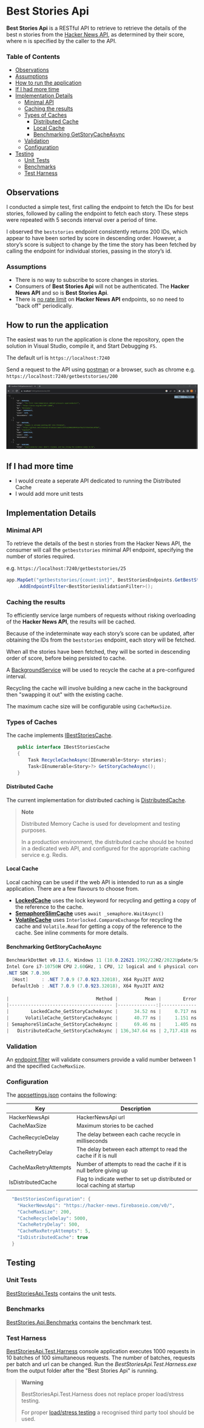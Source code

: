 # Best Stories Api

**Best Stories Api** is a RESTful API to retrieve to retrieve the details of the best n stories from the [Hacker News API](https://github.com/HackerNews/API), as determined by their score, where n is
specified by the caller to the API. 

### Table of Contents
* [Observations](#observations)
* [Assumptions](#assumptions)
* [How to run the application](#how-to-run-the-application)
* [If I had more time](#if-i-had-more-time)
* [Implementation Details](#implementation-details)
	* [Minimal API](#minimal-api)
	* [Caching the results](#caching-the-results)
	* [Types of Caches](#types-of-caches)
		* [Distributed Cache](#distributed-cache)
		* [Local Cache](#local-cache)
		* [Benchmarking GetStoryCacheAsync](#benchmarking-getstorycacheasync)
	* [Validation](#validation)
	* [Configuration](#configuration)
* [Testing](#testing)
	* [Unit Tests](#unit-tests)
	* [Benchmarks](#benchmarks)
	* [Test Harness](#test-harness)
	
## Observations
I conducted a simple test, first calling the endpoint to fetch the IDs for best stories, followed by calling the endpoint to fetch each story. These steps were repeated with 5 seconds interval over a period of time.

I observed the `beststories` endpoint consistently returns 200 IDs, which appear to have been sorted by score in descending order. However, a story’s score is subject to change by the time the story has been fetched by calling the endpoint for individual stories, passing in the story’s id.

### Assumptions
- There is no way to subscribe to score changes in stories.
- Consumers of **Best Stories Api** will not be authenticated. The **Hacker News API** and so is **Best Stories Api**.
- There is [no rate limit](https://github.com/HackerNews/API#uri-and-versioning) on **Hacker News API** endpoints, so no need to "back off" periodically.

## How to run the application
The easiest was to run the application is clone the repository, open the solution in Visual Studio, compile it, and Start Debugging `F5`.

The default url is `https://localhost:7240`

Send a request to the API using [postman](https://github.com/grantcolley/best-stories-api/blob/main/readme-images/chrome_screenshot.png) or a browser, such as chrome e.g. `https://localhost:7240/getbeststories/200`

![Alt text](/readme-images/chrome_screenshot.png?raw=true "Sending a request in Chrome")

## If I had more time
- I would create a seperate API dedicated to running the Distributed Cache
- I would add more unit tests

## Implementation Details
### Minimal API
To retrieve the details of the best n stories from the Hacker News API, the consumer will call the `getbeststories` minimal API endpoint, specifying the number of stories required.

e.g. `https://localhost:7240/getbeststories/25`

```C#
app.MapGet("getbeststories/{count:int}", BestStoriesEndpoints.GetBestStories)
    .AddEndpointFilter<BestStoriesValidationFilter>();
```

### Caching the results
To efficiently service large numbers of requests without risking overloading of the **Hacker News API**, the results will be cached. 

Because of the indeterminate way each story’s score can be updated, after obtaining the IDs from the `beststories` endpoint, each story will be fetched.

When all the stories have been fetched, they will be sorted in descending order of score, before being persisted to cache.

A [BackgroundService](https://github.com/grantcolley/best-stories-api/blob/main/src/BestStories.Api/Services/BestStoriesBackgroundService.cs) will be used to recycle the cache at a pre-configured interval.

Recycling the cache will involve building a new cache in the background then "swapping it out" with the existing cache.

The maximum cache size will be configurable using `CacheMaxSize`.

### Types of Caches
The cache implements [IBestStoriesCache](https://github.com/grantcolley/best-stories-api/blob/main/src/BestStories.Api.Core/Interfaces/IBestStoriesCache.cs).
```C#
    public interface IBestStoriesCache
    {
        Task RecycleCacheAsync(IEnumerable<Story> stories);
        Task<IEnumerable<Story>?> GetStoryCacheAsync();
    }
```

#### Distributed Cache
The current implementation for distributed caching is [DistributedCache](https://github.com/grantcolley/best-stories-api/blob/main/src/BestStories.Api/Cache/DistributedCache.cs). 

>  **Note**
>
> Distributed Memory Cache is used for development and testing purposes.
> 
> In a production environment, the distributed cache should be hosted in a dedicated web API, and configured for the appropriate caching service e.g. Redis.

#### Local Cache
Local caching can be used if the web API is intended to run as a single application. There are a few flavours to choose from.
- **[LockedCache](https://github.com/grantcolley/best-stories-api/blob/main/src/BestStories.Api/Cache/LockedCache.cs)** uses the lock keyword for recycling and getting a copy of the reference to the cache.
- **[SemaphoreSlimCache](https://github.com/grantcolley/best-stories-api/blob/main/src/BestStories.Api/Cache/SemaphoreSlimCache.cs)** uses `await _semaphore.WaitAsync()`
- **[VolatileCache](https://github.com/grantcolley/best-stories-api/blob/main/src/BestStories.Api/Cache/VolatileCache.cs)** uses `Interlocked.CompareExchange` for recycling the cache and `Volatile.Read` for getting a copy of the reference to the cache. See inline comments for more details.

#### Benchmarking GetStoryCacheAsync 
```C#
BenchmarkDotNet v0.13.6, Windows 11 (10.0.22621.1992/22H2/2022Update/SunValley2)
Intel Core i7-10750H CPU 2.60GHz, 1 CPU, 12 logical and 6 physical cores
.NET SDK 7.0.306
  [Host]     : .NET 7.0.9 (7.0.923.32018), X64 RyuJIT AVX2
  DefaultJob : .NET 7.0.9 (7.0.923.32018), X64 RyuJIT AVX2

|                                Method |          Mean |        Error |       StdDev | Rank |   Gen0 | Allocated |
|-------------------------------------- |--------------:|-------------:|-------------:|-----:|-------:|----------:|
|        LockedCache_GetStoryCacheAsync |      34.52 ns |     0.717 ns |     1.559 ns |    1 | 0.0114 |      72 B |
|      VolatileCache_GetStoryCacheAsync |      40.77 ns |     1.151 ns |     3.265 ns |    2 | 0.0229 |     144 B |
| SemaphoreSlimCache_GetStoryCacheAsync |      69.46 ns |     1.405 ns |     2.773 ns |    3 | 0.0114 |      72 B |
|   DistributedCache_GetStoryCacheAsync | 136,347.64 ns | 2,717.418 ns | 6,077.896 ns |    4 | 2.6855 |   17648 B |
```

### Validation
An [endpoint filter](https://github.com/grantcolley/best-stories-api/tree/main/src/BestStories.Api/Filters) will validate consumers provide a valid number between 1 and the specified `CacheMaxSize`.

### Configuration
The [appsettings.json](https://github.com/grantcolley/best-stories-api/blob/main/src/appsettings.json) contains the following:

|Key|Description|
|---|-----------|
|HackerNewsApi|HackerNewsApi url|
|CacheMaxSize|Maximum stories to be cached|
|CacheRecycleDelay|The delay between each cache recycle in milliseconds|
|CacheRetryDelay|The delay between each attempt to read the cache if it is null|
|CacheMaxRetryAttempts|Number of attempts to read the cache if it is null before giving up|
|IsDistributedCache|Flag to indicate wether to set up distributed or local caching at startup|

```C#
  "BestStoriesConfiguration": {
    "HackerNewsApi": "https://hacker-news.firebaseio.com/v0/",
    "CacheMaxSize": 200,
    "CacheRecycleDelay": 5000,
    "CacheRetryDelay": 500,
    "CacheMaxRetryAttempts": 5,
    "IsDistributedCache": true
  }
```

## Testing
### Unit Tests 
[BestStoriesApi.Tests](https://github.com/grantcolley/best-stories-api/tree/main/tests/BestStories.Api.Tests) contains the unit tests.

### Benchmarks
[BestStories.Api.Benchmarks](https://github.com/grantcolley/best-stories-api/blob/main/tests/BestStories.Api.Benchmarks/Program.cs) contains the benchmark test.

### Test Harness
[BestStoriesApi.Test.Harness](https://github.com/grantcolley/best-stories-api/blob/main/tests/BestStories.Api.Test.Harness/Program.cs) console application executes 1000 requests in 10 batches of 100 simultaneous requests. The number of batches, requests per batch and url can be changed. Run the *BestStoriesApi.Test.Harness.exe* from the output folder after the "Best Stories Api" is running.

>  **Warning**
>
> BestStoriesApi.Test.Harness does not replace proper load/stress testing.
> 
> For proper [load/stress testing](https://learn.microsoft.com/en-us/aspnet/core/test/load-tests) a recognised third party tool should be used.
